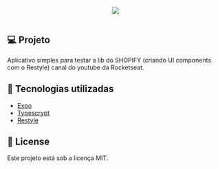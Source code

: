 <div align="center">
   <img src="./_imagem/restyleApp.png"/>
</div>

</br>

## 💻 Projeto

Aplicativo simples para testar a lib do SHOPIFY (criando UI components com o Restyle) canal do youtube da Rocketseat.

## 🚀 Tecnologias utilizadas

- [Expo](https://docs.expo.dev)
- [Typescrypt](https://www.typescriptlang.org)
- [Restyle](https://shopify.github.io/restyle/)

## 📄 License

Este projeto está sob a licença MIT.
